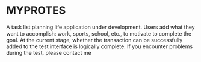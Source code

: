 # MYPROTES
A task list planning life application under development. Users add what they want to accomplish: work, sports, school, etc., to motivate to complete the goal. At the current stage, whether the transaction can be successfully added to the test interface is logically complete. If you encounter problems during the test, please contact me
